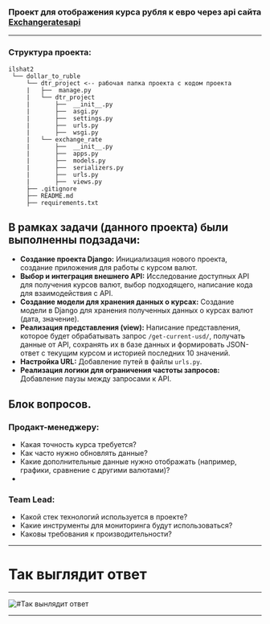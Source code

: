 ### Проект для отображения курса рубля к евро через api сайта [Exchangeratesapi](https://exchangeratesapi.io/)
---

### Структура проекта:
```
ilshat2
 └── dollar_to_ruble
     └── dtr_project <-- рабочая папка проекта с кодом проекта
     |   ├──  manage.py
     |   └── dtr_project
     |       ├──  __init__.py
     |       ├──  asgi.py
     |       ├──  settings.py
     |       ├──  urls.py
     |       ├──  wsgi.py
     |   └── exchange_rate
     |       ├──  __init__.py
     |       ├──  apps.py
     |       ├──  models.py
     |       ├──  serializers.py
     |       ├──  urls.py
     |       ├──  views.py
     ├── .gitignore
     ├── README.md
     ├── requirements.txt
```
## В рамках задачи (данного проекта) были выполненны подзадачи:
- **Создание проекта Django:** Инициализация нового проекта, создание приложения для работы с курсом валют.
- **Выбор и интеграция внешнего API:** Исследование доступных API для получения курсов валют, выбор подходящего, написание кода для взаимодействия с API.
- **Создание модели для хранения данных о курсах:** Создание модели в Django для хранения полученных данных о курсах валют (дата, значение).
- **Реализация представления (view):** Написание представления, которое будет обрабатывать запрос `/get-current-usd/`, получать данные от API, сохранять их в базе данных и формировать JSON-ответ с текущим курсом и историей последних 10 значений.
- **Настройка URL:** Добавление путей в файлы `urls.py`.
- **Реализация логики для ограничения частоты запросов:** Добавление паузы между запросами к API.

## Блок вопросов.

### Продакт-менеджеру:
- Какая точность курса требуется?
- Как часто нужно обновлять данные?
- Какие дополнительные данные нужно отображать (например, графики, сравнение с другими валютами)?
- 
### Team Lead:
- Какой стек технологий используется в проекте?
- Какие инструменты для мониторинга будут использоваться?
- Каковы требования к производительности?

---
# Так выглядит ответ
---

![#Так вынлядит ответ](https://i.ibb.co/rktm3D2/2024-11-15-215850.png)

---
